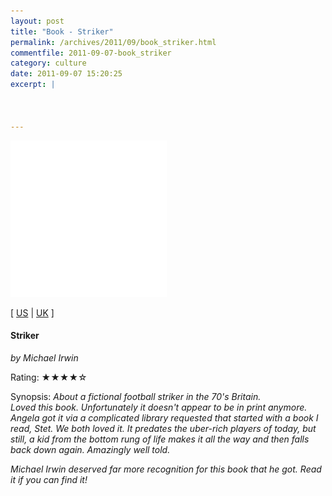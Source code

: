 ```yaml
---
layout: post
title: "Book - Striker"
permalink: /archives/2011/09/book_striker.html
commentfile: 2011-09-07-book_striker
category: culture
date: 2011-09-07 15:20:25
excerpt: |

    

---
```


<img class="photo right" src="/assets/images/0233977929.jpg" width="250" alt="Striker cover"/>

\[ [US](http://www.amazon.com/o/asin/0233977929) | [UK](http://www.amazon.co.uk/o/asin/0233977929) \]

#### Striker

<em>by Michael Irwin</em>

Rating: ★★★★☆

<div class="book_synopsis">
Synopsis: <em/>About a fictional football striker in the 70's Britain.

</div>
Loved this book. Unfortunately it doesn't appear to be in print anymore. Angela got it via a complicated library requested that started with a book I read, Stet. We both loved it. It predates the uber-rich players of today, but still, a kid from the bottom rung of life makes it all the way and then falls back down again. Amazingly well told.

Michael Irwin deserved far more recognition for this book that he got. Read it if you can find it!
